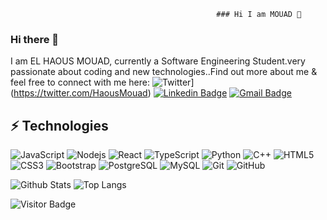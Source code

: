                                                   ### Hi I am MOUAD 👋
### Hi there 👋

I am EL HAOUS MOUAD, currently a Software Engineering Student.very passionate about coding and new technologies..Find out more about me & feel free to connect with me here:
![Twitter](https://img.shields.io/badge/mdelhaous-%231DA1F2.svg?style=flat-square&logo=Twitter&logoColor=white)](https://twitter.com/HaousMouad)
[![Linkedin Badge](https://img.shields.io/badge/-mdelhaous-blue?style=flat-square&logo=Linkedin&logoColor=white&link=https://www.linkedin.com/in/mouad-el-haous-4807291b2/)](https://www.linkedin.com/in/mouad-el-haous-4807291b2/)
[![Gmail Badge](https://img.shields.io/badge/-mdelhaous@gmail.com-c14438?style=flat-square&logo=Gmail&logoColor=white&link=mailto:mdelhaous@gmail.com)]([mailto:mdelhaous@gmail.com](https://twitter.com/HaousMouad))

## ⚡ Technologies

![JavaScript](https://img.shields.io/badge/-JavaScript-black?style=flat-square&logo=javascript)
![Nodejs](https://img.shields.io/badge/-Nodejs-black?style=flat-square&logo=Node.js)
![React](https://img.shields.io/badge/-React-black?style=flat-square&logo=react)
![TypeScript](https://img.shields.io/badge/-TypeScript-007ACC?style=flat-square&logo=typescript)
![Python](https://img.shields.io/badge/-Python-black?style=flat-square&logo=Python)
![C++](https://img.shields.io/badge/-C++-00599C?style=flat-square&logo=c)
![HTML5](https://img.shields.io/badge/-HTML5-E34F26?style=flat-square&logo=html5&logoColor=white)
![CSS3](https://img.shields.io/badge/-CSS3-1572B6?style=flat-square&logo=css3)
![Bootstrap](https://img.shields.io/badge/-Bootstrap-563D7C?style=flat-square&logo=bootstrap)
![PostgreSQL](https://img.shields.io/badge/-PostgreSQL-336791?style=flat-square&logo=postgresql)
![MySQL](https://img.shields.io/badge/-MySQL-black?style=flat-square&logo=mysql)
![Git](https://img.shields.io/badge/-Git-black?style=flat-square&logo=git)
![GitHub](https://img.shields.io/badge/-GitHub-181717?style=flat-square&logo=github)

![Github Stats](https://github-readme-stats.vercel.app/api?username=ludehsar&count_private=true&show_icons=true&include_all_commits=true)
![Top Langs](https://github-readme-stats.vercel.app/api/top-langs/?username=ludehsar&hide=TeX&layout=compact)

![Visitor Badge](https://visitor-badge.laobi.icu/badge?page_id=ludehsar.ludehsar)
